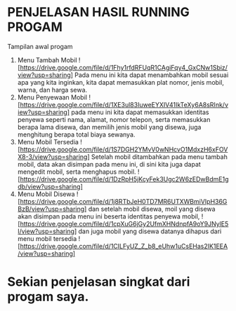 # PENJELASAN HASIL RUNNING PROGAM
Tampilan awal progam
1. Menu Tambah Mobil
   ![https://drive.google.com/file/d/1Fhy1rfdRFUqR1CAgiFqy4_GxCNw1Sbiz/view?usp=sharing]
   Pada menu ini kita dapat menambahkan mobil sesuai apa yang kita inginkan, kita dapat memasukkan plat nomor, jenis mobil, warna, dan harga sewa.
3. Menu Penyewaan Mobil
   ![https://drive.google.com/file/d/1XE3ul83IuweEYXIV41IkTeXy6A8sRInk/view?usp=sharing]
   pada menu ini kita dapat memasukkan identitas penyewa seperti nama, alamat, nomor telepon, serta memasukkan berapa lama disewa, dan memilih jenis mobil yang disewa, juga menghitung berapa total biaya sewanya.
5. Menu Mobil Tersedia
   ![https://drive.google.com/file/d/1S7DGH2YMvV0wNHcvO1MdxzH6xFOVX8-3/view?usp=sharing]
   Setelah mobil ditambahkan pada menu tambah mobil, data akan disimpan pada menu ini, di sini kita juga dapat mengedit mobil, serta menghapus mobil.
   ![https://drive.google.com/file/d/1DzRpH5jKcyFek3Ugc2W6zEDwBdmE1gdb/view?usp=sharing]
7. Menu Mobil Disewa
   ![https://drive.google.com/file/d/1j8RTbJeH0TD7MR6UTXWBmiVIpH36GBzB/view?usp=sharing]
   dan setelah mobil disewa, moil yang disewa akan disimpan pada menu ini beserta identitas penyewa mobil,
   ![https://drive.google.com/file/d/1cpXuG6jGy2UfmXHNdnpfA9oY9JNylE5l/view?usp=sharing]
   dan juga mobil yang disewa datanya dihapus dari menu mobil tersedia
   ![https://drive.google.com/file/d/1CILFyUZ_Z_b8_eUhw1uCsEHas2IK1EEA/view?usp=sharing]
# Sekian penjelasan singkat dari progam saya.
